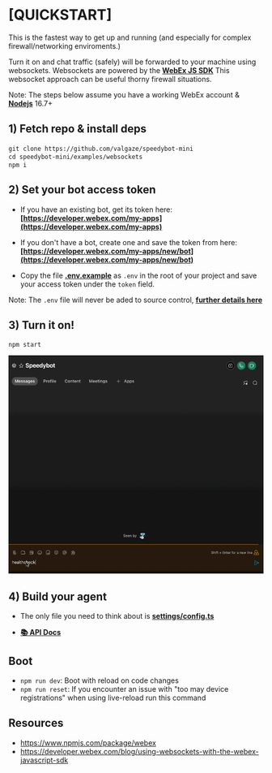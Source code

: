 # [QUICKSTART]

This is the fastest way to get up and running (and especially for complex firewall/networking enviroments.)

Turn it on and chat traffic (safely) will be forwarded to your machine using websockets. Websockets are powered by the **[WebEx JS SDK](https://github.com/webex/webex-js-sdk)** This websocket approach can be useful thorny firewall situations.

Note: The steps below assume you have a working WebEx account & **[Nodejs](https://nodejs.org/en/download/)** 16.7+

## 1) Fetch repo & install deps

```
git clone https://github.com/valgaze/speedybot-mini
cd speedybot-mini/examples/websockets
npm i
```

## 2) Set your bot access token

- If you have an existing bot, get its token here: **[https://developer.webex.com/my-apps](https://developer.webex.com/my-apps)**

- If you don't have a bot, create one and save the token from here: **[https://developer.webex.com/my-apps/new/bot](https://developer.webex.com/my-apps/new/bot)**

- Copy the file **[.env.example](.env.example)** as `.env` in the root of your project and save your access token under the `token` field.

Note: The `.env` file will never be aded to source control, **[further details here](https://docs.sst.dev/environment-variables)**

## 3) Turn it on!

```
npm start
```

![image](./../../docs/assets/first_spin.gif)

## 4) Build your agent

- The only file you need to think about is **[settings/config.ts](./settings/config.ts)**

- **[📚 API Docs](https://github.com/valgaze/speedybot-mini/blob/deploy/api-docs/modules.md#classes)**

## Boot

- `npm run dev`: Boot with reload on code changes
- `npm run reset`: If you encounter an issue with "too may device registrations" when using live-reload run this command

## Resources

- https://www.npmjs.com/package/webex
- https://developer.webex.com/blog/using-websockets-with-the-webex-javascript-sdk
